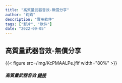 ```yaml
---
title: "高質量武器音效-無償分享"
author: "鈞鈞"
description: "實用軟件"
tags: ["影片", "軟件"]
date: "2022-09-05"
---
```


## 高質量武器音效-無償分享
{{< figure src=/img/KcPMAALPe.jfif width="80%" >}}


##### 高質量武器音效 [鏈接](https://mega.nz/file/ePYSlK7Z#dmmQzzP_93iOEkco9Lryb_pauHIWyuTYJcIqYt4svlg)
